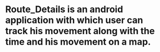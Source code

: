 # Route_Details is an android application with which user can track his movement along with the time and his movement on a map.
